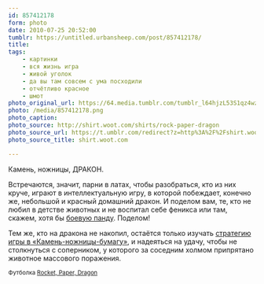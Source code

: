 ```yaml
---
id: 857412178
form: photo
date: 2010-07-25 20:52:00
tumblr: https://untitled.urbansheep.com/post/857412178/
title:
tags:
    - картинки
    - вся жизнь игра
    - живой уголок
    - да вы там совсем с ума посходили
    - отчётливо красное
    - шмот
photo_original_url: https://64.media.tumblr.com/tumblr_l64hjzL53S1qz4wzio1_1280.png
photo: /media/857412178.png
photo_caption:
photo_source: http://shirt.woot.com/shirts/rock-paper-dragon
photo_source_url: https://t.umblr.com/redirect?z=http%3A%2F%2Fshirt.woot.com%2F&t=ZjgyMjg5Yjc3ZmE5NjI3ODFhYjFiMjU5YmQ0YmM0MmQwZDkxOWY1ZSw4NTc0MTIxNzg%3D&b=t%3Am0vUM0_oWxQpSg5c05RR_Q&p=https%3A%2F%2Funtitled.urbansheep.com%2Fpost%2F857412178%2F%25D0%25BA%25D0%25B0%25D0%25BC%25D0%25B5%25D0%25BD%25D1%258C-%25D0%25BD%25D0%25BE%25D0%25B6%25D0%25BD%25D0%25B8%25D1%2586%25D1%258B-%25D0%25B4%25D1%2580%25D0%25B0%25D0%25BA%25D0%25BE%25D0%25BD-%25D0%25B2%25D1%2581%25D1%2582%25D1%2580%25D0%25B5%25D1%2587%25D0%25B0%25D1%258E%25D1%2582%25D1%2581%25D1%258F-%25D0%25B7%25D0%25BD%25D0%25B0%25D1%2587%25D0%25B8%25D1%2582&m=0&ts=1631049858
photo_source_title: shirt.woot.com

---
```


<p>Камень, ножницы, ДРАКОН.</p>

<p>Встречаются, значит, парни в латах, чтобы разобраться, кто из них круче, играют в интеллектуальную игру, в которой побеждает, конечно же, небольшой и красный домашний дракон. И поделом вам, те, кто не любил в детстве животных и не воспитал себе феникса или там, скажем, хотя бы <a href="http://untitled.urbansheep.ru/post/445214541">боевую панду</a>. Поделом!</p>

<p>Тем же, кто на дракона не накопил, остаётся только изучать <a href="http://infothesis.yanamitchell.com/post/857248203/how-to-always-win-at-rock-scissors-paper">стратегию игры в «Камень-ножницы-бумагу»</a>, и надеяться на удачу, чтобы не столкнуться с соперником, у которого за соседним холмом припрятано животное массового поражения.</p>

<p><small>Футболка <a href="http://shirt.woot.com/shirts/rock-paper-dragon">Rocket, Paper, Dragon</a></small></p>
